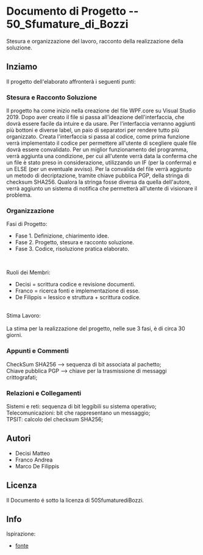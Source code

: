 # Documento di Progetto -- 50_Sfumature_di_Bozzi

Stesura e organizzazione del lavoro, racconto della realizzazione della soluzione.  <br/>

## Inziamo

Il progetto dell'elaborato affronterà i seguenti punti:

### Stesura e Racconto Soluzione 

Il progetto ha come inizio nella creazione del file WPF.core su Visual Studio 2019. Dopo aver creato il file si passa all'ideazione dell'interfaccia, che dovrà essere facile da intuire e da usare. Per l'interfaccia verranno aggiunti più bottoni e diverse label, un paio di separatori per rendere tutto più organizzato. Creata l'interfaccia si passa al codice, come prima funzione verrà implementato il codice per permettere all'utente di scegliere quale file dovrà essere convalidato. Per un miglior funzionamento del programma, verrà aggiunta una condizione, per cui all'utente verrà data la conferma che un file è stato preso in considerazione, utilizzando un IF (per la conferma) e un ELSE (per un eventuale avviso). Per la convalida del file verrà aggiunto un metodo di decriptazione, tramite chiave pubblica PGP, della stringa di checksum SHA256. Qualora la stringa fosse diversa da quella dell'autore, verrà aggiunto un sistema di notifica che permetterà all'utente di visionare il problema. 

### Organizzazione

Fasi di Progetto:

* Fase 1. Definizione, chiarimento idee.
* Fase 2. Progetto, stesura e racconto soluzione.
* Fase 3. Codice, risoluzione pratica elaborato.
<br/>

Ruoli dei Membri:

* Decisi = scrittura codice e revisione documenti.
* Franco = ricerca fonti e implementazione di esse.
* De Filippis = lessico e struttura + scrittura codice.

<br/>
Stima Lavoro:
<br/><br/>
La stima per la realizzazione del progetto, nelle sue 3 fasi, è di circa 30 giorni. 
 
### Appunti e Commenti

CheckSum SHA256 --> sequenza di bit associata al pachetto; <br/>
Chiave pubblica PGP --> chiave per la trasmissione di messaggi crittografati; <br/>

### Relazioni e Collegamenti

Sistemi e reti: sequenza di bit leggibili su sistema operativo; <br/>
Telecomunicazioni: bit che rappresentano un messaggio; <br/>
TPSIT: calcolo del checksum SHA256; <br/>

## Autori

* Decisi Matteo
* Franco Andrea
* Marco De Filippis

## Licenza

Il Documento é sotto la licenza di 50SfumaturediBozzi.

## Info

Ispirazione:
* [fonte](https://gist.github.com/DomPizzie/7a5ff55ffa9081f2de27c315f5018afc)

